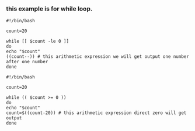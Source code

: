### this example is for while loop.

```
#!/bin/bash

count=20

while [[ $count -le 0 ]]
do
echo "$count"
((count--)) # this arithmetic expression we will get output one number after one number
done
```

```
#!/bin/bash

count=20

while (( $count >= 0 ))
do
echo "$count"
count=$((count-20)) # this arithmetic expression direct zero will get output 
done
```
